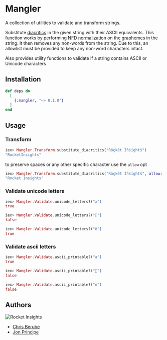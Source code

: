 # Mangler

A collection of utilities to validate and transform strings.

Substitute [diacritics](https://en.wikipedia.org/wiki/Diacritic) in the given string with their ASCII equivalents. This function works by performing [NFD normalization](https://en.wikipedia.org/wiki/Unicode_equivalence#Normal_forms) on the [graphemes](https://en.wikipedia.org/wiki/Grapheme) in the string. It then removes any non-words from the string. Due to this, an allowlist must be provided to keep any non-word characters intact.

Also provides utility functions to validate if a string contains ASCII or Unicode characters 

## Installation

```elixir
def deps do
  [
    {:mangler, "~> 0.1.0"}
  ]
end
```

## Usage

### Transform

```elixir
iex> Mangler.Transform.substitute_diacritics("Röçkêt Îñśíghtš")
"RocketInsights"
```

to preserve spaces or any other specific character use the `allow` opt
```elixir
iex> Mangler.Transform.substitute_diacritics("Röçkêt Îñśíghtš", allow: [" "])
"Rocket Insights"
```

### Validate unicode letters
```elixir
iex> Mangler.Validate.unicode_letters?("a")
true

iex> Mangler.Validate.unicode_letters?("🚀")
false

iex> Mangler.Validate.unicode_letters?("ö")
true
```

### Validate ascii letters

```elixir
iex> Mangler.Validate.ascii_printable?("a")
true

iex> Mangler.Validate.ascii_printable?("🚀")
false

iex> Mangler.Validate.ascii_printable?("ö")
false
```

## Authors

![Rocket Insights](https://www.rocketinsights.com/images/rocket_partofdept_logo.svg)

* [Chris Berube](https://github.com/crberube)
* [Jon Principe](https://github.com/jprincipe)


